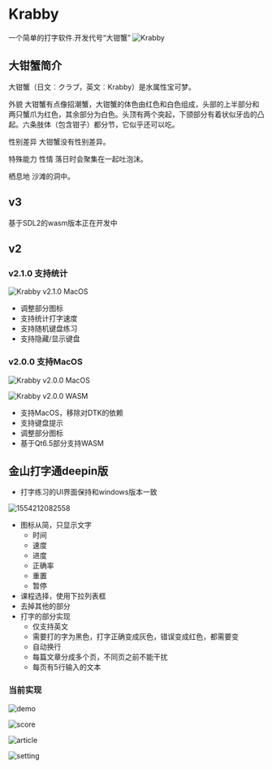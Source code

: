 # Krabby

一个简单的打字软件.开发代号“大钳蟹”
![Krabby](http://s1.52poke.wiki/wiki/thumb/a/a7/098Krabby.png/300px-098Krabby.png)
## 大钳蟹简介
大钳蟹（日文︰クラブ，英文︰Krabby）是水属性宝可梦。

外貌
大钳蟹有点像招潮蟹，大钳蟹的体色由红色和白色组成，头部的上半部分和两只蟹爪为红色，其余部分为白色。头顶有两个突起，下颌部分有着状似牙齿的凸起。六条肢体（包含钳子）都分节，它似乎还可以吃。

性别差异
大钳蟹没有性别差异。

特殊能力
性情
落日时会聚集在一起吐泡沫。

栖息地
沙滩的洞中。

## v3

基于SDL2的wasm版本正在开发中

## v2

### v2.1.0 支持统计
![Krabby v2.1.0 MacOS](http://cdn.pikachu.net.cn/project/Krabby/krabby_v2.1.0_macos_screenshot.png)

- 调整部分图标
- 支持统计打字速度
- 支持随机键盘练习
- 支持隐藏/显示键盘

### v2.0.0 支持MacOS
![Krabby v2.0.0 MacOS](http://cdn.pikachu.net.cn/project/Krabby/krabby_v2.0.0_macos_screenshot.png)

![Krabby v2.0.0 WASM](http://cdn.pikachu.net.cn/project/Krabby/krabby_v2.0.0_wasm_screenshot.png)

- 支持MacOS，移除对DTK的依赖
- 支持键盘提示
- 调整部分图标
- 基于Qt6.5部分支持WASM

## 金山打字通deepin版

- 打字练习的UI界面保持和windows版本一致

![1554212082558](https://img-blog.csdnimg.cn/20190403215627887.png)

- 图标从简，只显示文字
  - 时间
  - 速度
  - 进度
  - 正确率
  - 重置
  - 暂停
- 课程选择，使用下拉列表框
- 去掉其他的部分
- 打字的部分实现
  - 仅支持英文
  - 需要打的字为黑色，打字正确变成灰色，错误变成红色，都需要变
  - 自动换行
  - 每篇文章分成多个页，不同页之前不能干扰
  - 每页有5行输入的文本
  
### 当前实现
![demo](https://img-blog.csdnimg.cn/20190406212406814.png)

![score](https://img-blog.csdnimg.cn/20190407123805743.png)

![article](https://img-blog.csdnimg.cn/2019040721350423.png)

![setting](https://img-blog.csdnimg.cn/20190407213525447.png)
